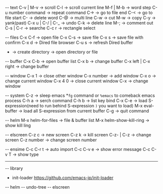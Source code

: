 -- text
C-v | M-v -> scroll
C-l -> scroll current line
M-f | M-b -> word step
C-u number command -> repeat command
C-> -> go to file end
C-< -> go to file start
C-<Delback> -> delete word
C-@ -> multi line
C-w -> cut
M-w -> copy
C-y -> yank(past)
C-x u | C-/ | C-_ -> undo
C-k -> delete line
M-; -> comment out
C-s | C-r -> searche
C-c r -> rectangle select

-- files
C-x C-f -> open file
C-x C-s -> save file
C-x s -> save file with confirm
C-x d -> Dired file browser
  C-u s <RET> -> refresh Dired buffer
  + -> create directory
  <RET> -> open directory or file

-- buffer
C-x C-b -> open buffer list
C-x b -> change buffer
C-x left | C-x right -> change buffer

-- window
C-x 1 -> close other window
C-x number -> add window
C-x o -> change current window
C-x 4 0 -> close current window
C-x <left down up right> -> change window

-- system
C-z -> sleep emacs *`fg` command or `%emacs` to comeback emacs process
C-h a -> serch command
C-h b -> list key bind
C-x C-e -> load S-expression(need to run behind S-expression `)` you want to load)
M-x eval-buffer -> load all S-expression from current buffer
C-g -> quit command

-- helm 
M-x helm-for-files -> file & buffer list
M-x helm-show-kill-ring -> show kill ling

-- elscreen
C-z c -> new screen
C-z k -> kill screen
C-z- <left> | C-z <right> -> change screen
C-z number -> change screen number

-- ensime
C-c C-r t -> auto import
C-c C-v e -> show error message
C-c C-v T -> show type

------

-- library
- init-loader
https://github.com/emacs-jp/init-loader

-- helm
-- undo-tree
-- elscreen